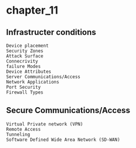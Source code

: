 # chapter_11

 ## Infrastructer conditions
    Device placement
    Security Zones
    Attack Surface
    Connecrivity
    failure Modes
    Device Attributes
    Server Communications/Access
    Network Applications
    Port Security
    Firewall Types
 ## Secure Communications/Access
    Virtual Private network (VPN)
    Remote Access
    Tunneling
    Software Defined Wide Area Network (SD-WAN)


    
